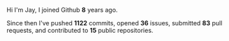 Hi I'm Jay, I joined Github **8** years ago.

Since then I've pushed **1122** commits, opened **36** issues, submitted **83** pull requests, and contributed to **15** public repositories.
